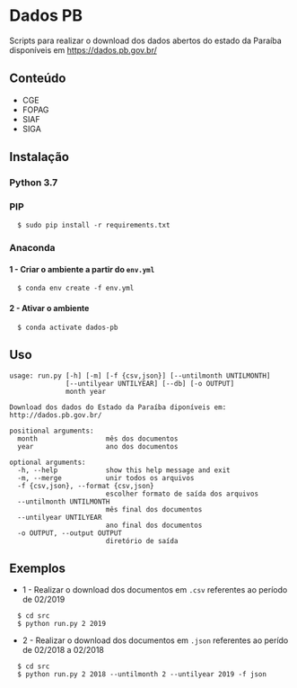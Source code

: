 # Dados PB

Scripts para realizar o download dos dados abertos do estado da Paraíba disponíveis em https://dados.pb.gov.br/

## Conteúdo

- CGE
- FOPAG
- SIAF
- SIGA

## Instalação

### Python 3.7

### PIP

```
  $ sudo pip install -r requirements.txt
```

### Anaconda

#### 1 - Criar o ambiente a partir do `env.yml`

```
  $ conda env create -f env.yml
```

#### 2 - Ativar o ambiente

```
  $ conda activate dados-pb
```

## Uso

```
usage: run.py [-h] [-m] [-f {csv,json}] [--untilmonth UNTILMONTH]
              [--untilyear UNTILYEAR] [--db] [-o OUTPUT]
              month year

Download dos dados do Estado da Paraíba diponíveis em: http://dados.pb.gov.br/

positional arguments:
  month                 mês dos documentos
  year                  ano dos documentos

optional arguments:
  -h, --help            show this help message and exit
  -m, --merge           unir todos os arquivos
  -f {csv,json}, --format {csv,json}
                        escolher formato de saída dos arquivos
  --untilmonth UNTILMONTH
                        mês final dos documentos
  --untilyear UNTILYEAR
                        ano final dos documentos
  -o OUTPUT, --output OUTPUT
                        diretório de saída
```

## Exemplos

- 1 - Realizar o download dos documentos em `.csv` referentes ao período de 02/2019

```
  $ cd src
  $ python run.py 2 2019
```

- 2 - Realizar o download dos documentos em `.json` referentes ao perído de 02/2018 a 02/2018

```
  $ cd src
  $ python run.py 2 2018 --untilmonth 2 --untilyear 2019 -f json
```
